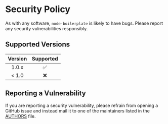 # Security Policy

As with any software, `node-boilerplate` is likely to have bugs. Please report any security vulnerabilities responsibly.

## Supported Versions

| Version | Supported |
|:-------:|:---------:|
| 1.0.x   | ✅       |
| < 1.0   | ❌       |

## Reporting a Vulnerability

If you are reporting a security vulnerability, please refrain from opening a GitHub issue and instead mail it to one of the maintainers listed in the [AUTHORS](https://github.com/vinirossa/node-boilerplate/blob/main/AUTHORS.md) file.
